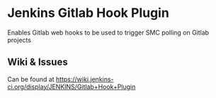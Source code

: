 # Jenkins Gitlab Hook Plugin

Enables Gitlab web hooks to be used to trigger SMC polling on Gitlab projects

## Wiki & Issues

Can be found at https://wiki.jenkins-ci.org/display/JENKINS/Gitlab+Hook+Plugin
